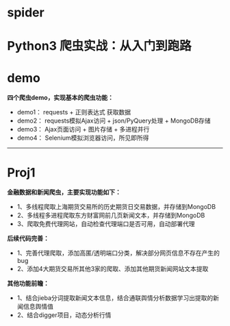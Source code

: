 # spider
# Python3 爬虫实战：从入门到跑路

# demo
**四个爬虫demo，实现基本的爬虫功能：**
* demo1： requests + 正则表达式 获取数据
* demo2： requests模拟Ajax访问 + json/PyQuery处理 + MongoDB存储
* demo3： Ajax页面访问 + 图片存储 + 多进程并行
* demo4： Selenium模拟浏览器访问，所见即所得

***
# Proj1
**金融数据和新闻爬虫，主要实现功能如下：**
* 1、多线程爬取上海期货交易所的历史期货日交易数据，并存储到MongoDB
* 2、多线程多进程爬取东方财富网前几页新闻文本，并存储到MongoDB
* 3、爬取免费代理网站，自动检查代理端口是否可用，自动部署代理

**后续代码完善：**
* 1、完善代理爬取，添加高匿/透明端口分类，解决部分网页信息不存在产生的bug
* 2、添加4大期货交易所其他3家的爬取、添加其他期货新闻网站文本提取

**其他功能前瞻：**
* 1、结合jieba分词提取新闻文本信息，结合通联舆情分析数据学习出提取的新闻信息舆情值
* 2、结合digger项目，动态分析行情

